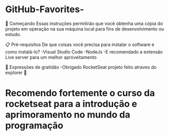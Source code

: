 # GitHub-Favorites-

🚀 Começando
Essas instruções permitirão que você obtenha uma cópia do projeto em operação na sua máquina local para fins de desenvolvimento ou estudo.

📋 Pré-requisitos
De que coisas você precisa para instalar o software e como instalá-lo?
-Visual Studio Code
-NodeJs
-E recomendado a extensão Live server para um melhor aproveitamento



🎁 Expressões de gratidão
-Obrigado RocketSeat projeto feito atraves do explorer 🚀
# Recomendo fortemente o curso da rocketseat para a introdução e aprimoramento no mundo da programação
